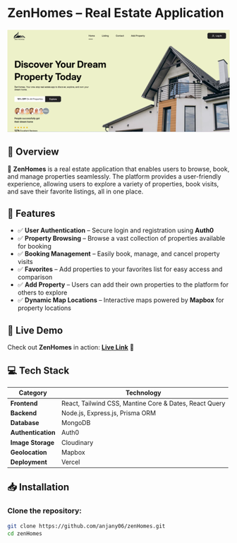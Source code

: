 # ZenHomes – Real Estate Application

![ZenHomes](frontend/src/assets/front.png)

## 🌟 Overview

🚀 **ZenHomes** is a real estate application that enables users to browse, book, and manage properties seamlessly. The platform provides a user-friendly experience, allowing users to explore a variety of properties, book visits, and save their favorite listings, all in one place.

## 🌟 Features

- ✅ **User Authentication** – Secure login and registration using **Auth0**
- ✅ **Property Browsing** – Browse a vast collection of properties available for booking
- ✅ **Booking Management** – Easily book, manage, and cancel property visits
- ✅ **Favorites** – Add properties to your favorites list for easy access and comparison
- ✅ **Add Property** – Users can add their own properties to the platform for others to explore
- ✅ **Dynamic Map Locations** – Interactive maps powered by **Mapbox** for property locations

## 🔗 Live Demo

Check out **ZenHomes** in action: **[Live Link](https://zenhomes-real-estate.vercel.app)** 🚀

## 💻 Tech Stack

| Category           | Technology                                             |
| ------------------ | ------------------------------------------------------ |
| **Frontend**       | React, Tailwind CSS, Mantine Core & Dates, React Query |
| **Backend**        | Node.js, Express.js, Prisma ORM                        |
| **Database**       | MongoDB                                                |
| **Authentication** | Auth0                                                  |
| **Image Storage**  | Cloudinary                                             |
| **Geolocation**    | Mapbox                                                 |
| **Deployment**     | Vercel                                                 |

## 📥 Installation

### Clone the repository:

```bash
git clone https://github.com/anjany06/zenHomes.git
cd zenHomes

```
